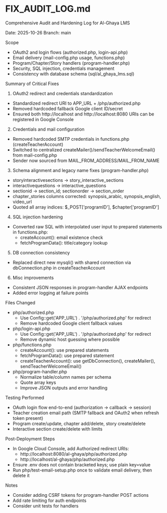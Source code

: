 # FIX_AUDIT_LOG.md

Comprehensive Audit and Hardening Log for Al-Ghaya LMS

Date: 2025-10-26
Branch: main

Scope
- OAuth2 and login flows (authorized.php, login-api.php)
- Email delivery (mail-config.php usage, functions.php)
- Program/Chapter/Story handlers (program-handler.php)
- Security, SQL injection, credentials management
- Consistency with database schema (sql/al_ghaya_lms.sql)

Summary of Critical Fixes
1) OAuth2 redirect and credentials standardization
- Standardized redirect URI to APP_URL + /php/authorized.php
- Removed hardcoded fallback Google client ID/secret
- Ensured both http://localhost and http://localhost:8080 URIs can be registered in Google Console

2) Credentials and mail configuration
- Removed hardcoded SMTP credentials in functions.php (createTeacherAccount)
- Switched to centralized createMailer()/sendTeacherWelcomeEmail() from mail-config.php
- Sender now sourced from MAIL_FROM_ADDRESS/MAIL_FROM_NAME

3) Schema alignment and legacy name fixes (program-handler.php)
- storyinteractivesections → story_interactive_sections
- interactivequestions → interactive_questions
- sectionid → section_id; sectionorder → section_order
- chapter_stories columns corrected: synopsis_arabic, synopsis_english, video_url
- Quoted all array indices: $_POST['programID'], $chapter['programID']

4) SQL injection hardening
- Converted raw SQL with interpolated user input to prepared statements in functions.php:
  - createAccount(): email existence check
  - fetchProgramData(): title/category lookup

5) DB connection consistency
- Replaced direct new mysqli() with shared connection via dbConnection.php in createTeacherAccount

6) Misc improvements
- Consistent JSON responses in program-handler AJAX endpoints
- Added error logging at failure points

Files Changed
- php/authorized.php
  - Use Config::get('APP_URL') . '/php/authorized.php' for redirect
  - Remove hardcoded Google client fallback values
- php/login-api.php
  - Use Config::get('APP_URL') . '/php/authorized.php' for redirect
  - Remove dynamic host guessing where possible
- php/functions.php
  - createAccount(): use prepared statements
  - fetchProgramData(): use prepared statement
  - createTeacherAccount(): use getDbConnection(), createMailer(), sendTeacherWelcomeEmail()
- php/program-handler.php
  - Normalize table/column names per schema
  - Quote array keys
  - Improve JSON outputs and error handling

Testing Performed
- OAuth login flow end-to-end (authorization → callback → session)
- Teacher creation email path (SMTP fallback and OAuth2 when refresh token present)
- Program create/update, chapter add/delete, story create/delete
- Interactive section create/delete with limits

Post-Deployment Steps
- In Google Cloud Console, add Authorized redirect URIs:
  - http://localhost:8080/al-ghaya/php/authorized.php
  - http://localhost/al-ghaya/php/authorized.php
- Ensure .env does not contain bracketed keys; use plain key=value
- Run php/test-email-setup.php once to validate email delivery, then delete it

Notes
- Consider adding CSRF tokens for program-handler POST actions
- Add rate limiting for auth endpoints
- Consider unit tests for handlers
